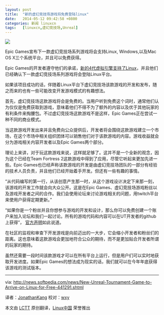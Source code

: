 ```yaml
---
layout: post
title:	"新的虚幻竞技场游戏将免费登陆linux"
date:	2014-05-12 09:42:58 +0800 
categories:	新闻 linuxcn 
tags:	[linuxcn,虚幻竞技场,Unreal]
---
```



![](/Asserts/Images//attachment/album/201405/12/094300g117lwz30c171xbb.jpg)


Epic Games宣布下一款虚幻竞技场系列游戏将会支持Linux, Windows,以及Mac OS X三个系统平台，并且可以免费获得。


Epic Games的开发者遵守他们的承诺，[新的4代虚拟引擎支持了Linux](http://news.softpedia.com/news/Unreal-Engine-4-1-Support-for-Linux-Might-Spark-the-End-of-Windows-Gaming-Domination-439373.shtml)，并且他们已经确认下一款虚幻竞技场系列游戏将会登陆Linux平台。


如果该项目成功的话，伴随着Linux平台下虚幻竞技场该款游戏的开发和发布，随之而来的也有一些可能改变开发游戏模式的有趣想法。


首先，虚幻竞技场这款游戏将会是免费的。当用户听到免费这个词时，通常他们认为仅仅是免费获取到游戏，意味着他们不得不为了额外的内容以及优于其他玩家的有利条件来掏腰包。不过虚幻竞技场这款游戏不是这样，Epic Games正在尝试一种不同的商业模式。


当这款游戏开发出来并且免费向公众提供后，开发者将会围绕这款游戏建立一个市场，在这个市场中相关组织团体可以销售他们对于该款游戏的内容。游戏收益就会分为游戏相关内容开发者以及Epic Games两个部分。


理论上来讲，对于玩这款游戏来说，这样就足够了。这并不是一个全新的观念，因为这个已经在Team Fortress 2这款游戏中得到了应用，尽管它听起来更加先进一些。Epic Games也已经声称该款游戏的开发是由虚幻竞技场团队的一部分有经验的技术人员负责，并且他们已经开始着手开发。但还有一些有趣的事情。


“从代码编写的第一行，从该创意产生那一时，从这个游戏设计决定下来那一刻，该游戏的开发工作就会向大众公开。这是在Epic Games、虚幻竞技场游戏粉丝以及游戏开发者之间的合作。我们会使用论坛来讨论游戏相关的问题，用twitch平台来使用户获得定期更新。”


“如果你是一个粉丝并且你想参与游戏的开发和设计，那么你可以免费创建一个账户来加入论坛和我们一起讨论。所有的游戏代码和内容可以在UT开发者的github上获得”， [官方声明](https://wiki.unrealengine.com/Unreal_Tournament)如此说道。


在社区的监视和审查下开发游戏是向前迈出的一大步，它会缩小开发者和粉丝们的距离。这也意味着这款游戏会更加地符合公众的期待，而不是更加贴合开发者所谓的玩家的期待。


虽然还需要一段时间该款游戏才可以在所有平台上运行，但是用户们可以实时地获取开发进度。如果Epic Games的想法成为现实的话，我们就可以在今年年底获得该游戏的测试版本。




---


via: <http://news.softpedia.com/news/New-Unreal-Tournament-Game-to-Arrive-on-Linux-for-Free-441291.shtml>


译者：[JonathanKang](https://github.com/JonathanKang) 校对：[wxy](https://github.com/wxy)


本文由 [LCTT](https://github.com/LCTT/TranslateProject) 原创翻译，[Linux中国](http://linux.cn/) 荣誉推出
